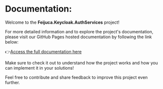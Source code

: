 # Documentation:

Welcome to the **Feijuca.Keycloak.AuthServices** project!

For more detailed information and to explore the project's documentation, please visit our GitHub Pages hosted documentation by following the link below:

👉[Access the full documentation here](https://coderaw-io.github.io/Feijuca.Keycloak.AuthServices/)

Make sure to check it out to understand how the project works and how you can implement it in your solutions!

Feel free to contribute and share feedback to improve this project even further.

